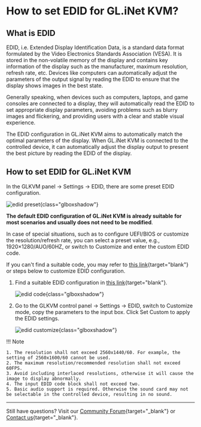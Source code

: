# How to set EDID for GL.iNet KVM?

## What is EDID

EDID, i.e. Extended Display Identification Data, is a standard data format formulated by the Video Electronics Standards Association (VESA). It is stored in the non-volatile memory of the display and contains key information of the display such as the manufacturer, maximum resolution, refresh rate, etc. Devices like computers can automatically adjust the parameters of the output signal by reading the EDID to ensure that the display shows images in the best state.

Generally speaking, when devices such as computers, laptops, and game consoles are connected to a display, they will automatically read the EDID to set appropriate display parameters, avoiding problems such as blurry images and flickering, and providing users with a clear and stable visual experience.

The EDID configuration in GL.iNet KVM aims to automatically match the optimal parameters of the display. When GL.iNet KVM is connected to the controlled device, it can automatically adjust the display output to present the best picture by reading the EDID of the display. 

## How to set EDID for GL.iNet KVM

In the GLKVM panel -> Settings -> EDID, there are some preset EDID configuration. 

![edid preset](https://static.gl-inet.com/docs/kvm/user_guide/gl-rm1/edid_preset.jpg){class="glboxshadow"}

**The default EDID configuration of GL.iNet KVM is already suitable for most scenarios and usually does not need to be modified**.

In case of special situations, such as to configure UEFI/BIOS or customize the resolution/refresh rate, you can select a preset value, e.g., 1920×1280/AUO/60HZ, or switch to Customize and enter the custom EDID code.

If you can't find a suitable code, you may refer to [this link](https://github.com/linuxhw/EDID){target="blank"} or steps below to customize EDID configuration.

1. Find a suitable EDID configuration in [this link](https://github.com/linuxhw/EDID){target="blank"}.

    ![edid code](https://static.gl-inet.com/docs/kvm/user_guide/gl-rm1/edid_code.jpg){class="glboxshadow"}

2. Go to the GLKVM control panel -> Settings -> EDID, switch to Customize mode, copy the parameters to the input box. Click Set Custom to apply the EDID settings.

    ![edid customize](https://static.gl-inet.com/docs/kvm/user_guide/gl-rm1/edid_customize.png){class="glboxshadow"}

!!! Note

    1. The resolution shall not exceed 2560x1440/60. For example, the setting of 2560x1600/60 cannot be used.
    2. The maximum resolution/recommended resolution shall not exceed 60FPS.
    3. Avoid including interlaced resolutions, otherwise it will cause the image to display abnormally.
    4. The input EDID code block shall not exceed two.
    5. Basic audio support is required. Otherwise the sound card may not be selectable in the controlled device, resulting in no sound. 

---

Still have questions? Visit our [Community Forum](https://forum.gl-inet.com){target="_blank"} or [Contact us](https://www.gl-inet.com/contacts/){target="_blank"}.
